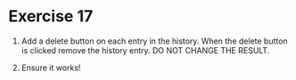# Exercise 17

1. Add a delete button on each entry in the history. When the delete button is clicked remove the history entry. DO NOT CHANGE THE RESULT.

2. Ensure it works!